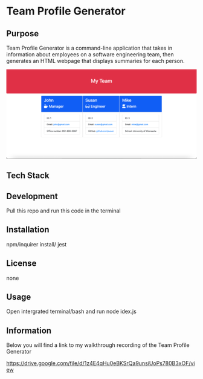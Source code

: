 # Team Profile Generator

## Purpose

Team Profile Generator is a command-line application that takes in information about employees on a software engineering team, then generates an HTML webpage that displays summaries for each person.

![Team Profile Generator](./assets/images/Team-Profile-Generator.png)

## Tech Stack

## Development

Pull this repo and run this code in the terminal

## Installation
npm/inquirer install/ jest

## License
none

## Usage
Open intergrated terminal/bash and run node idex.js


## Information 

Below you will find a link to my walkthrough recording of the Team Profile Generator

https://drive.google.com/file/d/1z4E4qHu0eBKSrQa9unsiUoPs780B3xOF/view


